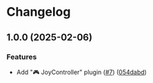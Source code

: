 # Changelog

## 1.0.0 (2025-02-06)


### Features

* Add "🎮 JoyController" plugin ([#7](https://github.com/forwardsoftware/revealjs-plugins/issues/7)) ([054dabd](https://github.com/forwardsoftware/revealjs-plugins/commit/054dabda3d0da8db6a7f527770f79839d39c5ceb))

